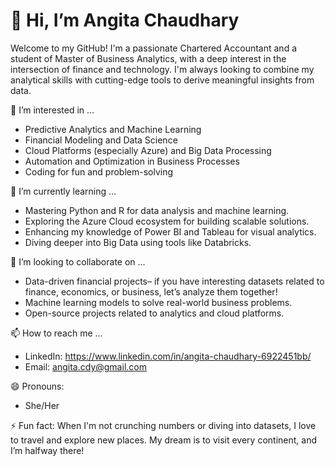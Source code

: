 # 👋 Hi, I’m Angita Chaudhary

Welcome to my GitHub! I'm a passionate Chartered Accountant and a student of Master of Business Analytics, with a deep interest in the intersection of finance and technology. I'm always looking to combine my analytical skills with cutting-edge tools to derive meaningful insights from data.

👀 I’m interested in ...
- Predictive Analytics and Machine Learning
- Financial Modeling and Data Science
- Cloud Platforms (especially Azure) and Big Data Processing
- Automation and Optimization in Business Processes
- Coding for fun and problem-solving

🌱 I’m currently learning ...
- Mastering Python and R for data analysis and machine learning.
- Exploring the Azure Cloud ecosystem for building scalable solutions.
- Enhancing my knowledge of Power BI and Tableau for visual analytics.
- Diving deeper into Big Data using tools like Databricks.

💞️ I’m looking to collaborate on ...
- Data-driven financial projects– if you have interesting datasets related to finance, economics, or business, let’s analyze them together!
- Machine learning models to solve real-world business problems.
- Open-source projects related to analytics and cloud platforms.

📫 How to reach me ...
- LinkedIn: https://www.linkedin.com/in/angita-chaudhary-6922451bb/
- Email: angita.cdy@gmail.com


😄 Pronouns: 
- She/Her

⚡ Fun fact:
When I'm not crunching numbers or diving into datasets, I love to travel and explore new places. My dream is to visit every continent, and I’m halfway there!

